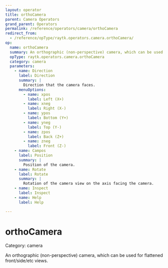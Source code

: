 ```yaml
---
layout: operator
title: orthoCamera
parent: Camera Operators
grand_parent: Operators
permalink: /reference/operators/camera/orthoCamera
redirect_from:
  - /reference/opType/raytk.operators.camera.orthoCamera/
op:
  name: orthoCamera
  summary: An orthographic (non-perspective) camera, which can be used for flattened front/side/etc views.
  opType: raytk.operators.camera.orthoCamera
  category: camera
  parameters:
    - name: Direction
      label: Direction
      summary: |
        Direction that the camera faces.
      menuOptions:
        - name: xpos
          label: Left (X+)
        - name: xneg
          label: Right (X-)
        - name: ypos
          label: Bottom (Y+)
        - name: yneg
          label: Top (Y-)
        - name: zpos
          label: Back (Z+)
        - name: zneg
          label: Front (Z-)
    - name: Campos
      label: Position
      summary: |
        Position of the camera.
    - name: Rotate
      label: Rotate
      summary: |
        Rotation of the camera view on the axis facing the camera.
    - name: Inspect
      label: Inspect
    - name: Help
      label: Help

---
```


# orthoCamera

Category: camera



An orthographic (non-perspective) camera, which can be used for flattened front/side/etc views.